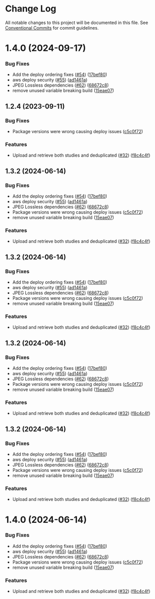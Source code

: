 # Change Log

All notable changes to this project will be documented in this file.
See [Conventional Commits](https://conventionalcommits.org) for commit guidelines.

# 1.4.0 (2024-09-17)

### Bug Fixes

- Add the deploy ordering fixes ([#54](https://github.com/Radical/static-dicomweb/issues/54)) ([17bef80](https://github.com/Radical/static-dicomweb/commit/17bef80f3e888a327b2f9e80819900f07c490f8e))
- aws deploy security ([#55](https://github.com/Radical/static-dicomweb/issues/55)) ([ad1461a](https://github.com/Radical/static-dicomweb/commit/ad1461a26cf7c32680a7af4a6baab1ae8deadb74))
- JPEG Lossless dependencies ([#62](https://github.com/Radical/static-dicomweb/issues/62)) ([68672c8](https://github.com/Radical/static-dicomweb/commit/68672c87b98686994f6b1767b00d3bbb366b9225))
- remove unused variable breaking build ([15eae07](https://github.com/Radical/static-dicomweb/commit/15eae078b6b9441b7448be43648a4b76a5a1cc2a))

## 1.2.4 (2023-09-11)

### Bug Fixes

- Package versions were wrong causing deploy issues ([c5c0f72](https://github.com/Radical/static-dicomweb/commit/c5c0f72c355f92a9c833a7433b8c0932732f06fb))

### Features

- Upload and retrieve both studies and deduplicated ([#32](https://github.com/Radical/static-dicomweb/issues/32)) ([f8c4c4f](https://github.com/Radical/static-dicomweb/commit/f8c4c4f29903af2dc34c54c98f2c35e9ac65e2d7))

## 1.3.2 (2024-06-14)

### Bug Fixes

- Add the deploy ordering fixes ([#54](https://github.com/Radical/static-dicomweb/issues/54)) ([17bef80](https://github.com/Radical/static-dicomweb/commit/17bef80f3e888a327b2f9e80819900f07c490f8e))
- aws deploy security ([#55](https://github.com/Radical/static-dicomweb/issues/55)) ([ad1461a](https://github.com/Radical/static-dicomweb/commit/ad1461a26cf7c32680a7af4a6baab1ae8deadb74))
- JPEG Lossless dependencies ([#62](https://github.com/Radical/static-dicomweb/issues/62)) ([68672c8](https://github.com/Radical/static-dicomweb/commit/68672c87b98686994f6b1767b00d3bbb366b9225))
- Package versions were wrong causing deploy issues ([c5c0f72](https://github.com/Radical/static-dicomweb/commit/c5c0f72c355f92a9c833a7433b8c0932732f06fb))
- remove unused variable breaking build ([15eae07](https://github.com/Radical/static-dicomweb/commit/15eae078b6b9441b7448be43648a4b76a5a1cc2a))

### Features

- Upload and retrieve both studies and deduplicated ([#32](https://github.com/Radical/static-dicomweb/issues/32)) ([f8c4c4f](https://github.com/Radical/static-dicomweb/commit/f8c4c4f29903af2dc34c54c98f2c35e9ac65e2d7))

## 1.3.2 (2024-06-14)

### Bug Fixes

- Add the deploy ordering fixes ([#54](https://github.com/Radical/static-dicomweb/issues/54)) ([17bef80](https://github.com/Radical/static-dicomweb/commit/17bef80f3e888a327b2f9e80819900f07c490f8e))
- aws deploy security ([#55](https://github.com/Radical/static-dicomweb/issues/55)) ([ad1461a](https://github.com/Radical/static-dicomweb/commit/ad1461a26cf7c32680a7af4a6baab1ae8deadb74))
- JPEG Lossless dependencies ([#62](https://github.com/Radical/static-dicomweb/issues/62)) ([68672c8](https://github.com/Radical/static-dicomweb/commit/68672c87b98686994f6b1767b00d3bbb366b9225))
- Package versions were wrong causing deploy issues ([c5c0f72](https://github.com/Radical/static-dicomweb/commit/c5c0f72c355f92a9c833a7433b8c0932732f06fb))
- remove unused variable breaking build ([15eae07](https://github.com/Radical/static-dicomweb/commit/15eae078b6b9441b7448be43648a4b76a5a1cc2a))

### Features

- Upload and retrieve both studies and deduplicated ([#32](https://github.com/Radical/static-dicomweb/issues/32)) ([f8c4c4f](https://github.com/Radical/static-dicomweb/commit/f8c4c4f29903af2dc34c54c98f2c35e9ac65e2d7))

## 1.3.2 (2024-06-14)

### Bug Fixes

- Add the deploy ordering fixes ([#54](https://github.com/Radical/static-dicomweb/issues/54)) ([17bef80](https://github.com/Radical/static-dicomweb/commit/17bef80f3e888a327b2f9e80819900f07c490f8e))
- aws deploy security ([#55](https://github.com/Radical/static-dicomweb/issues/55)) ([ad1461a](https://github.com/Radical/static-dicomweb/commit/ad1461a26cf7c32680a7af4a6baab1ae8deadb74))
- JPEG Lossless dependencies ([#62](https://github.com/Radical/static-dicomweb/issues/62)) ([68672c8](https://github.com/Radical/static-dicomweb/commit/68672c87b98686994f6b1767b00d3bbb366b9225))
- Package versions were wrong causing deploy issues ([c5c0f72](https://github.com/Radical/static-dicomweb/commit/c5c0f72c355f92a9c833a7433b8c0932732f06fb))
- remove unused variable breaking build ([15eae07](https://github.com/Radical/static-dicomweb/commit/15eae078b6b9441b7448be43648a4b76a5a1cc2a))

### Features

- Upload and retrieve both studies and deduplicated ([#32](https://github.com/Radical/static-dicomweb/issues/32)) ([f8c4c4f](https://github.com/Radical/static-dicomweb/commit/f8c4c4f29903af2dc34c54c98f2c35e9ac65e2d7))

## 1.3.2 (2024-06-14)

### Bug Fixes

- Add the deploy ordering fixes ([#54](https://github.com/Radical/static-dicomweb/issues/54)) ([17bef80](https://github.com/Radical/static-dicomweb/commit/17bef80f3e888a327b2f9e80819900f07c490f8e))
- aws deploy security ([#55](https://github.com/Radical/static-dicomweb/issues/55)) ([ad1461a](https://github.com/Radical/static-dicomweb/commit/ad1461a26cf7c32680a7af4a6baab1ae8deadb74))
- JPEG Lossless dependencies ([#62](https://github.com/Radical/static-dicomweb/issues/62)) ([68672c8](https://github.com/Radical/static-dicomweb/commit/68672c87b98686994f6b1767b00d3bbb366b9225))
- Package versions were wrong causing deploy issues ([c5c0f72](https://github.com/Radical/static-dicomweb/commit/c5c0f72c355f92a9c833a7433b8c0932732f06fb))
- remove unused variable breaking build ([15eae07](https://github.com/Radical/static-dicomweb/commit/15eae078b6b9441b7448be43648a4b76a5a1cc2a))

### Features

- Upload and retrieve both studies and deduplicated ([#32](https://github.com/Radical/static-dicomweb/issues/32)) ([f8c4c4f](https://github.com/Radical/static-dicomweb/commit/f8c4c4f29903af2dc34c54c98f2c35e9ac65e2d7))

# 1.4.0 (2024-06-14)

### Bug Fixes

- Add the deploy ordering fixes ([#54](https://github.com/Radical/static-dicomweb/issues/54)) ([17bef80](https://github.com/Radical/static-dicomweb/commit/17bef80f3e888a327b2f9e80819900f07c490f8e))
- aws deploy security ([#55](https://github.com/Radical/static-dicomweb/issues/55)) ([ad1461a](https://github.com/Radical/static-dicomweb/commit/ad1461a26cf7c32680a7af4a6baab1ae8deadb74))
- JPEG Lossless dependencies ([#62](https://github.com/Radical/static-dicomweb/issues/62)) ([68672c8](https://github.com/Radical/static-dicomweb/commit/68672c87b98686994f6b1767b00d3bbb366b9225))
- Package versions were wrong causing deploy issues ([c5c0f72](https://github.com/Radical/static-dicomweb/commit/c5c0f72c355f92a9c833a7433b8c0932732f06fb))
- remove unused variable breaking build ([15eae07](https://github.com/Radical/static-dicomweb/commit/15eae078b6b9441b7448be43648a4b76a5a1cc2a))

### Features

- Upload and retrieve both studies and deduplicated ([#32](https://github.com/Radical/static-dicomweb/issues/32)) ([f8c4c4f](https://github.com/Radical/static-dicomweb/commit/f8c4c4f29903af2dc34c54c98f2c35e9ac65e2d7))
